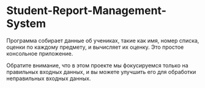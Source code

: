 # Student-Report-Management-System
Программа собирает данные об учениках, такие как имя, номер списка, оценки по каждому предмету, и вычисляет их оценку. Это простое консольное приложение.

Обратите внимание, что в этом проекте мы фокусируемся только на правильных входных данных, и вы можете улучшить его для обработки неправильных входных данных.
